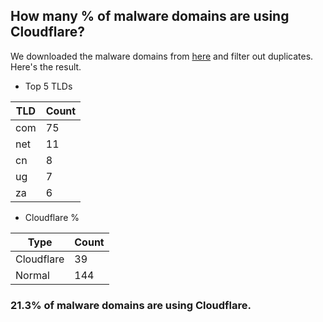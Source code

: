 ## How many % of malware domains are using Cloudflare?


We downloaded the malware domains from [here](https://urlhaus.abuse.ch) and filter out duplicates.
Here's the result.


[//]: # (start replacement)


- Top 5 TLDs

| TLD | Count |
| --- | --- |
| com | 75 |
| net | 11 |
| cn | 8 |
| ug | 7 |
| za | 6 |


- Cloudflare %

| Type | Count |
| --- | --- |
| Cloudflare | 39 |
| Normal | 144 |


### 21.3% of malware domains are using Cloudflare.